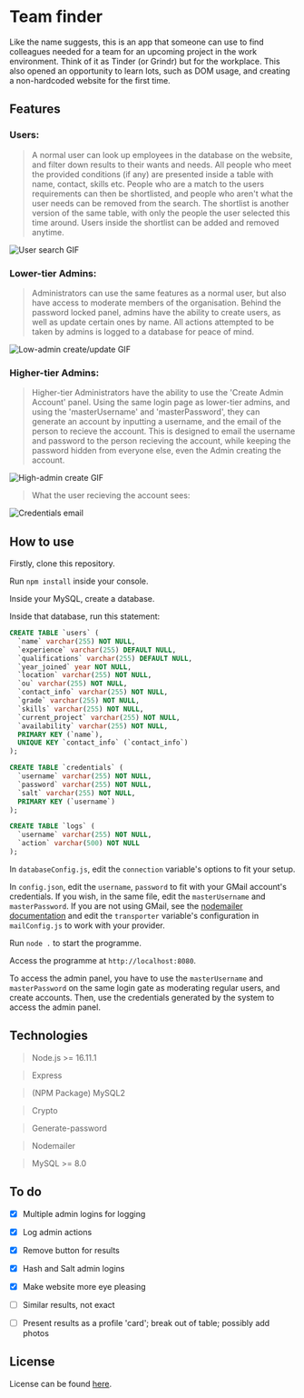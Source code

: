 # Team finder 

Like the name suggests, this is an app that someone can use to find colleagues needed for a team for an upcoming project in the work environment. Think of it as Tinder (or Grindr) but for the workplace. This also opened an opportunity to learn lots, such as DOM usage, and creating a non-hardcoded website for the first time.

## Features

### Users:

> A normal user can look up employees in the database on the website, and filter down results to their wants and needs. All people who meet the provided conditions (if any) are presented inside a table with name, contact, skills etc. People who are a match to the users requirements can then be shortlisted, and people who aren't what the user needs can be removed from the search. The shortlist is another version of the same table, with only the people the user selected this time around. Users inside the shortlist can be added and removed anytime.

![User search GIF](https://github.com/qtdceu/team_finder/blob/main/img/ezgif.com-gif-maker.gif)

### Lower-tier Admins:

> Administrators can use the same features as a normal user, but also have access to moderate members of the organisation. Behind the password locked panel, admins have the ability to create users, as well as update certain ones by name. All actions attempted to be taken by admins is logged to a database for peace of mind. 

![Low-admin create/update GIF](https://github.com/qtdceu/team_finder/blob/main/img/ezgif.com-gif-maker%20(1).gif)

### Higher-tier Admins:

> Higher-tier Administrators have the ability to use the 'Create Admin Account' panel. Using the same login page as lower-tier admins, and using the 'masterUsername' and 'masterPassword', they can generate an account by inputting a username, and the email of the person to recieve the account. This is designed to email the username and password to the person recieving the account, while keeping the password hidden from everyone else, even the Admin creating the account. 

![High-admin create GIF](https://github.com/qtdceu/team_finder/blob/main/img/ezgif.com-gif-maker%20(2).gif)

> What the user recieving the account sees: 

![Credentials email](https://github.com/qtdceu/team_finder/blob/main/img/Screenshot%202022-03-11%20225752.png)

## How to use

Firstly, clone this repository.

Run `npm install` inside your console.

Inside your MySQL, create a database.

Inside that database, run this statement: 

```sql 
CREATE TABLE `users` (
  `name` varchar(255) NOT NULL,
  `experience` varchar(255) DEFAULT NULL,
  `qualifications` varchar(255) DEFAULT NULL,
  `year_joined` year NOT NULL,
  `location` varchar(255) NOT NULL,
  `ou` varchar(255) NOT NULL,
  `contact_info` varchar(255) NOT NULL,
  `grade` varchar(255) NOT NULL,
  `skills` varchar(255) NOT NULL,
  `current_project` varchar(255) NOT NULL,
  `availability` varchar(255) NOT NULL,
  PRIMARY KEY (`name`),
  UNIQUE KEY `contact_info` (`contact_info`)
);

CREATE TABLE `credentials` (
  `username` varchar(255) NOT NULL,
  `password` varchar(255) NOT NULL,
  `salt` varchar(255) NOT NULL,
  PRIMARY KEY (`username`)
);

CREATE TABLE `logs` (
  `username` varchar(255) NOT NULL,
  `action` varchar(500) NOT NULL
);
```

In `databaseConfig.js`, edit the `connection` variable's options to fit your setup. 

In `config.json`, edit the `username`, `password` to fit with your GMail account's credentials. If you wish, in the same file, edit the `masterUsername` and `masterPassword`. If you are not using GMail, see the [nodemailer documentation](https://nodemailer.com/about/) and edit the `transporter` variable's configuration in `mailConfig.js` to work with your provider.

Run `node .` to start the programme. 

Access the programme at `http://localhost:8080`.

To access the admin panel, you have to use the `masterUsername` and `masterPassword` on the same login gate as moderating regular users, and create accounts. Then, use the credentials generated by the system to access the admin panel.  

## Technologies

> Node.js >= 16.11.1

> Express

> (NPM Package) MySQL2 

> Crypto

> Generate-password

> Nodemailer

> MySQL >= 8.0

## To do

- [x] Multiple admin logins for logging 

- [x] Log admin actions 

- [x] Remove button for results

- [x] Hash and Salt admin logins

- [x] Make website more eye pleasing

- [ ] Similar results, not exact

- [ ] Present results as a profile 'card'; break out of table; possibly add photos

## License 

License can be found [here](https://github.com/qtdceu/team_finder/blob/main/LICENSE).
